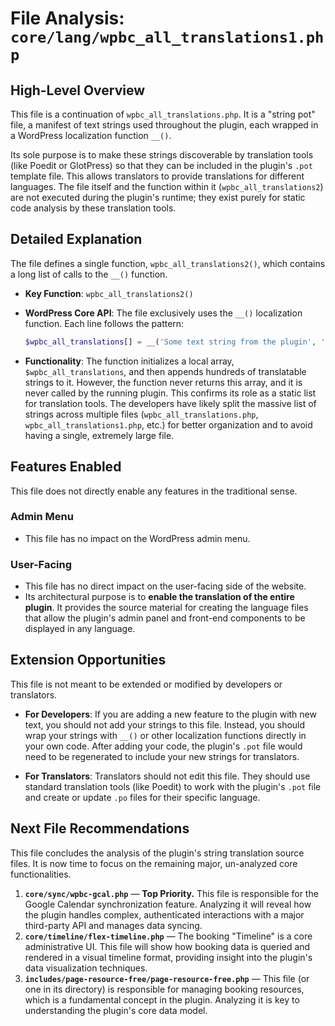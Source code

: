 # File Analysis: `core/lang/wpbc_all_translations1.php`

## High-Level Overview

This file is a continuation of `wpbc_all_translations.php`. It is a "string pot" file, a manifest of text strings used throughout the plugin, each wrapped in a WordPress localization function `__()`.

Its sole purpose is to make these strings discoverable by translation tools (like Poedit or GlotPress) so that they can be included in the plugin's `.pot` template file. This allows translators to provide translations for different languages. The file itself and the function within it (`wpbc_all_translations2`) are not executed during the plugin's runtime; they exist purely for static code analysis by these translation tools.

## Detailed Explanation

The file defines a single function, `wpbc_all_translations2()`, which contains a long list of calls to the `__()` function.

-   **Key Function**: `wpbc_all_translations2()`
-   **WordPress Core API**: The file exclusively uses the `__()` localization function. Each line follows the pattern:

    ```php
    $wpbc_all_translations[] = __('Some text string from the plugin', 'booking');
    ```

-   **Functionality**: The function initializes a local array, `$wpbc_all_translations`, and then appends hundreds of translatable strings to it. However, the function never returns this array, and it is never called by the running plugin. This confirms its role as a static list for translation tools. The developers have likely split the massive list of strings across multiple files (`wpbc_all_translations.php`, `wpbc_all_translations1.php`, etc.) for better organization and to avoid having a single, extremely large file.

## Features Enabled

This file does not directly enable any features in the traditional sense.

### Admin Menu

-   This file has no impact on the WordPress admin menu.

### User-Facing

-   This file has no direct impact on the user-facing side of the website.
-   Its architectural purpose is to **enable the translation of the entire plugin**. It provides the source material for creating the language files that allow the plugin's admin panel and front-end components to be displayed in any language.

## Extension Opportunities

This file is not meant to be extended or modified by developers or translators.

-   **For Developers**: If you are adding a new feature to the plugin with new text, you should not add your strings to this file. Instead, you should wrap your strings with `__()` or other localization functions directly in your own code. After adding your code, the plugin's `.pot` file would need to be regenerated to include your new strings for translators.

-   **For Translators**: Translators should not edit this file. They should use standard translation tools (like Poedit) to work with the plugin's `.pot` file and create or update `.po` files for their specific language.

## Next File Recommendations

This file concludes the analysis of the plugin's string translation source files. It is now time to focus on the remaining major, un-analyzed core functionalities.

1.  **`core/sync/wpbc-gcal.php`** — **Top Priority.** This file is responsible for the Google Calendar synchronization feature. Analyzing it will reveal how the plugin handles complex, authenticated interactions with a major third-party API and manages data syncing.
2.  **`core/timeline/flex-timeline.php`** — The booking "Timeline" is a core administrative UI. This file will show how booking data is queried and rendered in a visual timeline format, providing insight into the plugin's data visualization techniques.
3.  **`includes/page-resource-free/page-resource-free.php`** — This file (or one in its directory) is responsible for managing booking resources, which is a fundamental concept in the plugin. Analyzing it is key to understanding the plugin's core data model.
